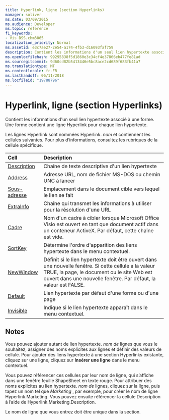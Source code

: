 ```yaml
---
title: Hyperlink, ligne (section Hyperlinks)
manager: soliver
ms.date: 03/09/2015
ms.audience: Developer
ms.topic: reference
f1_keywords:
- Vis_DSS.chm3065
localization_priority: Normal
ms.assetid: e3c7ae27-2e54-a174-4fb3-d16093faf759
description: Contient les informations d'un seul lien hypertexte associé à une forme. Une forme contient une ligne Hyperlink pour chaque lien hypertexte.
ms.openlocfilehash: 99295838f5d1860e3c34cf4e37866eb477fe81ad
ms.sourcegitcommit: 9d60cd82b5413446e5bc8ace2cd689f683fb41a7
ms.translationtype: MT
ms.contentlocale: fr-FR
ms.lasthandoff: 06/11/2018
ms.locfileid: "19788796"
---
```

# <a name="hyperlink-row-hyperlinks-section"></a>Hyperlink, ligne (section Hyperlinks)

Contient les informations d'un seul lien hypertexte associé à une forme. Une forme contient une ligne Hyperlink pour chaque lien hypertexte.
  
Les lignes Hyperlink sont nommées Hyperlink. *nom* et contiennent les cellules suivantes. Pour plus d’informations, consultez les rubriques de la cellule spécifique. 
  
|**Cell**|**Description**|
|:-----|:-----|
|[Description](description-cell-hyperlinks-section.md) <br/> |Chaîne de texte descriptive d'un lien hypertexte  <br/> |
|[Address](address-cell-hyperlinks-section.md) <br/> |Adresse URL, nom de fichier MS-DOS ou chemin UNC à lancer  <br/> |
|[Sous-adresse](subaddress-cell-hyperlinks-section.md) <br/> |Emplacement dans le document cible vers lequel le lien se fait  <br/> |
|[ExtraInfo](extrainfo-cell-hyperlinks-section.md) <br/> |Chaîne qui transmet les informations à utiliser pour la résolution d'une URL  <br/> |
|[Cadre](frame-cell-hyperlinks-section.md) <br/> |Nom d'un cadre à cibler lorsque Microsoft Office Visio est ouvert en tant que document actif dans un conteneur ActiveX. Par défaut, cette chaîne est vide.  <br/> |
|[SortKey](sortkey-cell-hyperlinks-section.md) <br/> |Détermine l'ordre d'apparition des liens hypertexte dans le menu contextuel.  <br/> |
|[NewWindow](newwindow-cell-hyperlinks-section.md) <br/> |Définit si le lien hypertexte doit être ouvert dans une nouvelle fenêtre. Si cette cellule a la valeur TRUE, la page, le document ou le site Web est ouvert dans une nouvelle fenêtre. Par défaut, la valeur est FALSE.  <br/> |
|[Default](default-cell-hyperlinks-section.md) <br/> |Lien hypertexte par défaut d'une forme ou d'une page  <br/> |
|[Invisible](invisible-cell-hyperlinks-section.md) <br/> |Indique si le lien hypertexte apparaît dans le menu contextuel.  <br/> |
   
## <a name="remarks"></a>Notes

 Vous pouvez ajouter autant de lien hypertexte.  *nom de* lignes que vous le souhaitez, assigner des noms explicites aux lignes et définir des valeurs de cellule. Pour ajouter des liens hypertexte à une section Hyperlinks existante, cliquez sur une ligne, cliquez sur **Insérer une ligne** dans le menu contextuel. 
  
Vous pouvez référencer ces cellules par leur nom de ligne, qui s’affiche dans une fenêtre feuille ShapeSheet en texte rouge. Pour attribuer des noms explicites au lien hypertexte. *nom de* lignes, cliquez sur la ligne, puis tapez un nom tel que *Marketing* , par exemple, pour créer le nom de ligne Hyperlink.Marketing. Vous pouvez ensuite référencer la cellule Description à l’aide de Hyperlink.Marketing.Description. 
  
Le nom de ligne que vous entrez doit être unique dans la section.
  

